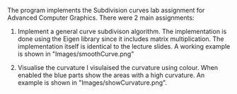 The program implements the Subdivision curves lab assignment for Advanced Computer Graphics. There were 2 main assignments:

1. Implement a general curve subdivison algorithm.
The implementation is done using the Eigen library since it includes matrix multiplication. The implementation itself is identical to the lecture slides.
A working example is shown in "Images/smoothCurve.png"

2. Visualise the curvature
I visulaised the curvature using colour. When enabled the blue parts show the areas with a high curvature. An example is shown in "Images/showCurvature.png". 